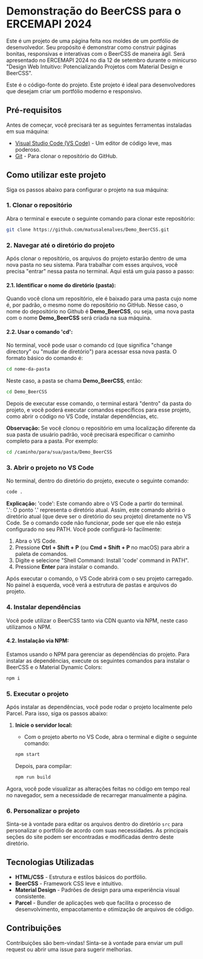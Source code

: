 # Demonstração do BeerCSS para o ERCEMAPI 2024

Este é um projeto de uma página feita nos moldes de um portfólio de desenvolvedor. Seu propósito é demonstrar como construir páginas bonitas, responsivas e interativas com o BeerCSS de maneira ágil. Será apresentado no ERCEMAPI 2024 no dia 12 de setembro durante o minicurso "Design Web Intuitivo: Potencializando Projetos com Material Design e BeerCSS".

Este é o código-fonte do projeto. Este projeto é ideal para desenvolvedores que desejam criar um portfólio moderno e responsivo.
## Pré-requisitos

Antes de começar, você precisará ter as seguintes ferramentas instaladas em sua máquina:

- [Visual Studio Code (VS Code)](https://code.visualstudio.com/) - Um editor de código leve, mas poderoso.
- [Git](https://git-scm.com/) - Para clonar o repositório do GitHub.
## Como utilizar este projeto

Siga os passos abaixo para configurar o projeto na sua máquina:
### 1. Clonar o repositório

Abra o terminal e execute o seguinte comando para clonar este repositório:

```bash
git clone https://github.com/matusalenalves/Demo_BeerCSS.git
```
### 2. Navegar até o diretório do projeto

Após clonar o repositório, os arquivos do projeto estarão dentro de uma nova pasta no seu sistema. Para trabalhar com esses arquivos, você precisa "entrar" nessa pasta no terminal. Aqui está um guia passo a passo:
#### 2.1. Identificar o nome do diretório (pasta): 

   Quando você clona um repositório, ele é baixado para uma pasta cujo nome é, por padrão, o mesmo nome do repositório no GitHub. Nesse caso, o nome do depositório no Github é **Demo_BeerCSS**, ou seja, uma nova pasta com o nome **Demo_BeerCSS** será criada na sua máquina.
#### 2.2. Usar o comando 'cd': 

   No terminal, você pode usar o comando cd (que significa "change directory" ou "mudar de diretório") para acessar essa nova pasta. O formato básico do comando é:

   ```bash
   cd nome-da-pasta
   ```

   Neste caso, a pasta se chama **Demo_BeerCSS**, então: 

   ```bash
   cd Demo_BeerCSS
   ```

   Depois de executar esse comando, o terminal estará "dentro" da pasta do projeto, e você poderá executar comandos específicos para esse projeto, como abrir o código no VS Code, instalar dependências, etc.

   **Observação:** Se você clonou o repositório em uma localização diferente da sua pasta de usuário padrão, você precisará especificar o caminho completo para a pasta. Por exemplo:

   ```bash
   cd /caminho/para/sua/pasta/Demo_BeerCSS
   ```
### 3. Abrir o projeto no VS Code

No terminal, dentro do diretório do projeto, execute o seguinte comando:

```bash
code .
```
**Explicação:**
'code': Este comando abre o VS Code a partir do terminal.    
'.': O ponto '.' representa o diretório atual. Assim, este comando abrirá o diretório atual (que deve ser o diretório do seu projeto) diretamente no VS Code.
Se o comando code não funcionar, pode ser que ele não esteja configurado no seu PATH. Você pode configurá-lo facilmente:
1. Abra o VS Code.
2. Pressione **Ctrl + Shift + P** (ou **Cmd + Shift + P** no macOS) para abrir a paleta de comandos.
3. Digite e selecione "Shell Command: Install 'code' command in PATH".    
4. Pressione **Enter** para instalar o comando.

Após executar o comando, o VS Code abrirá com o seu projeto carregado. No painel à esquerda, você verá a estrutura de pastas e arquivos do projeto.
### 4. Instalar dependências

Você pode utilizar o BeerCSS tanto via CDN quanto via NPM, neste caso utilizamos o NPM.
#### 4.2. Instalação via NPM:

  Estamos usando o NPM para gerenciar as dependências do projeto. Para instalar as dependências, execute os seguintes comandos para instalar o BeerCSS e o Material Dynamic Colors:

   ```bash
   npm i
   ```
### 5. Executar o projeto
Após instalar as dependências, você pode rodar o projeto localmente pelo Parcel.
Para isso, siga os passos abaixo:

1. **Inicie o servidor local:**
   - Com o projeto aberto no VS Code, abra o terminal e digite o seguinte comando:

   ```bash
   npm start
   ```

   Depois, para compilar:

   ```bash
   npm run build
   ```

Agora, você pode visualizar as alterações feitas no código em tempo real no navegador, sem a necessidade de recarregar manualmente a página.
### 6. Personalizar o projeto

Sinta-se à vontade para editar os arquivos dentro do diretório `src` para personalizar o portfólio de acordo com suas necessidades. As principais seções do site podem ser encontradas e modificadas dentro deste diretório.
## Tecnologias Utilizadas

- **HTML/CSS** - Estrutura e estilos básicos do portfólio.
- **BeerCSS** - Framework CSS leve e intuitivo.
- **Material Design** - Padrões de design para uma experiência visual consistente.
- **Parcel** - Bundler de aplicações web que facilita o processo de desenvolvimento, empacotamento e otimização de arquivos de código.
## Contribuições

Contribuições são bem-vindas! Sinta-se à vontade para enviar um pull request ou abrir uma issue para sugerir melhorias.